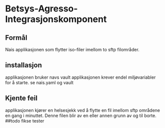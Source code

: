 # Betsys-Agresso-Integrasjonskomponent
## Formål
Nais applikasjonen som flytter iso-filer imellom to sftp filområder. 
## installasjon 
applikasjonen bruker navs vault
applikasjonen krever endel miljøvariabler for å starte. se nais.yaml og vault
## Kjente feil
applikasjonen kjører en helsesjekk ved å flytte en fil imellom sftp områdene en gang i minuttet. Denne filen blir av en eller 
annen grunn av og til borte. 
##todo
fikse tester
